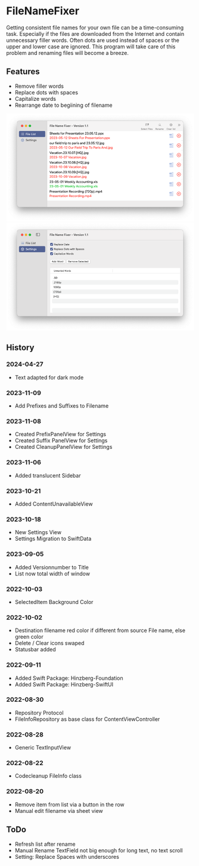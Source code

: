 #  FileNameFixer

Getting consistent file names for your own file can be a time-consuming task. 
Especially if the files are downloaded from the Internet and contain unnecessary filler words. 
Often dots are used instead of spaces or the upper and lower case are ignored. 
This program will take care of this problem and renaming files will become a breeze. 

## Features
- Remove filler words
- Replace dots with spaces
- Capitalize words
- Rearrange date to begiining of filename

![Screenshot 1](https://github.com/hinzberg/FileNameFixer/blob/main/FileNameFixer/Screenshots/Screenshot%201.png)
![Screenshot 2](https://github.com/hinzberg/FileNameFixer/blob/main/FileNameFixer/Screenshots/Screenshot%202.png)

## History

### 2024-04-27
- Text adapted for dark mode

### 2023-11-09
- Add Prefixes and Suffixes to Filename

### 2023-11-08
- Created PrefixPanelView for Settings
- Created Suffix PanelView for Settings
- Created CleanupPanelView for Settings

### 2023-11-06
- Added translucent Sidebar

### 2023-10-21
- Added ContentUnavailableView

### 2023-10-18 
- New Settings View
- Settings Migration to SwiftData

### 2023-09-05
- Added Versionnumber to Title
- List now total width of window

### 2022-10-03
- SelectedItem Background Color

### 2022-10-02
- Destination filename red color if different from source File name, else green color
- Delete / Clear icons swaped 
- Statusbar added

### 2022-09-11
- Added Swift Package: Hinzberg-Foundation
- Added Swift Package: Hinzberg-SwiftUI

### 2022-08-30
- Repository Protocol
- FileInfoRepository as base class for ContentViewController

### 2022-08-28
- Generic TextInputView

### 2022-08-22
- Codecleanup FileInfo class

### 2022-08-20
- Remove item from list via a button in the row
- Manual edit filename via sheet view

## ToDo
- Refresh list after rename
- Manual Rename TextField not big enough for long text, no text scroll
- Setting: Replace Spaces with underscores
